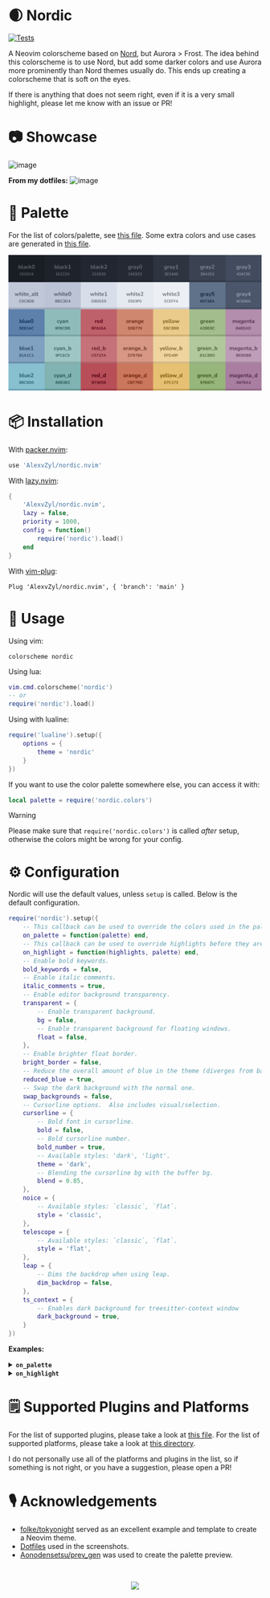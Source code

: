 # 🌒 Nordic

[![Tests](https://github.com/AlexvZyl/nordic.nvim/workflows/Tests/badge.svg)](https://github.com/AlexvZyl/nordic.nvim/actions?workflow=Tests)

A Neovim colorscheme based on [Nord](https://www.nordtheme.com/), but Aurora > Frost. The idea behind this colorscheme is to use Nord, but add some darker colors and use Aurora more prominently than Nord themes usually do. This ends up creating a colorscheme that is soft on the eyes.

If there is anything that does not seem right, even if it is a very small highlight, please let me know with an issue or PR!

# 📷 Showcase

![image](https://github.com/AlexvZyl/nordic.nvim/assets/81622310/2437fc89-733a-4368-b418-88cfe804d5d3)

**From my dotfiles:**
![image](https://github.com/AlexvZyl/nordic.nvim/assets/81622310/f8e1fbf6-2498-40a9-b0c1-dfb8fcfd642c)

# 🎨 Palette

For the list of colors/palette, see [this file](https://github.com/AlexvZyl/nordic.nvim/blob/main/lua/nordic/colors/nordic.lua). Some extra colors and use cases are generated in [this file](https://github.com/AlexvZyl/nordic.nvim/blob/main/lua/nordic/colors/init.lua).

![image](assets/palette.png)

# 📦 Installation

With [packer.nvim](https://github.com/wbthomason/packer.nvim):

```lua
use 'AlexvZyl/nordic.nvim'
```

With [lazy.nvim](https://github.com/folke/lazy.nvim):

```lua
{
    'AlexvZyl/nordic.nvim',
    lazy = false,
    priority = 1000,
    config = function()
        require('nordic').load()
    end
}
```

With [vim-plug](https://github.com/junegunn/vim-plug):

```vim
Plug 'AlexvZyl/nordic.nvim', { 'branch': 'main' }
```

# 🚀 Usage

Using vim:

```vim
colorscheme nordic
```

Using lua:

```lua
vim.cmd.colorscheme('nordic')
-- or
require('nordic').load()
```

Using with lualine:

```lua
require('lualine').setup({
    options = {
        theme = 'nordic'
    }
})
```

If you want to use the color palette somewhere else, you can access it with:

```lua
local palette = require('nordic.colors')
```
> [!WARNING]
> Please make sure that `require('nordic.colors')` is called *after* setup, otherwise the colors might be wrong for your config.

# ⚙️ Configuration

Nordic will use the default values, unless `setup` is called. Below is the default configuration.

```lua
require('nordic').setup({
    -- This callback can be used to override the colors used in the palette.
    on_palette = function(palette) end,
    -- This callback can be used to override highlights before they are applied.
    on_highlight = function(highlights, palette) end,
    -- Enable bold keywords.
    bold_keywords = false,
    -- Enable italic comments.
    italic_comments = true,
    -- Enable editor background transparency.
    transparent = {
        -- Enable transparent background.
        bg = false,
        -- Enable transparent background for floating windows.
        float = false,
    },
    -- Enable brighter float border.
    bright_border = false,
    -- Reduce the overall amount of blue in the theme (diverges from base Nord).
    reduced_blue = true,
    -- Swap the dark background with the normal one.
    swap_backgrounds = false,
    -- Cursorline options.  Also includes visual/selection.
    cursorline = {
        -- Bold font in cursorline.
        bold = false,
        -- Bold cursorline number.
        bold_number = true,
        -- Available styles: 'dark', 'light'.
        theme = 'dark',
        -- Blending the cursorline bg with the buffer bg.
        blend = 0.85,
    },
    noice = {
        -- Available styles: `classic`, `flat`.
        style = 'classic',
    },
    telescope = {
        -- Available styles: `classic`, `flat`.
        style = 'flat',
    },
    leap = {
        -- Dims the backdrop when using leap.
        dim_backdrop = false,
    },
    ts_context = {
        -- Enables dark background for treesitter-context window
        dark_background = true,
    }
})
```

**Examples:**

<details>
    <summary><b><code>on_palette</code></b></summary>
&nbsp;

An example of overriding colors in the base palette:
```lua
require('nordic').setup({
    on_palette = function(palette)
        palette.black0 = "#BF616A"
        palette.green.base = palette.cyan.base
    end,
})
```

</details>


<details>
    <summary><b><code>on_highlight</code></b></summary>
&nbsp;

An example of overriding the `TelescopePromptTitle` colors:
```lua
require('nordic').setup({
    on_highlight = function(highlights, palette)
        highlights.TelescopePromptTitle = {
            fg = palette.red.bright,
            bg = palette.green.base,
            italic = true,
            underline = true,
            sp = palette.yellow.dim,
            undercurl = false
        }
    end,
})
```

And an example of disabling all italics:
```lua
require('nordic').setup({
    on_highlight = function(highlights, _palette)
        for _, highlight in pairs(highlights) do
            highlight.italic = false
        end
    end
})
```

</details>


# 🗒️ Supported Plugins and Platforms

For the list of supported plugins, please take a look at [this file](https://github.com/AlexvZyl/nordic.nvim/blob/main/lua/nordic/groups/integrations.lua). For the list of supported platforms, please take a look at [this directory](https://github.com/AlexvZyl/nordic.nvim/tree/main/platforms).

I do not personally use all of the platforms and plugins in the list, so if something is not right, or you have a suggestion, please open a PR!

# 🎙️ Acknowledgements

- [folke/tokyonight](https://github.com/folke/tokyonight.nvim) served as an excellent example and template to create a Neovim theme.
- [Dotfiles](https://github.com/AlexvZyl/.dotfiles) used in the screenshots.
- [Aonodensetsu/prev_gen](https://github.com/Aonodensetsu/prev_gen) was used to create the palette preview.

</br>

<p align="center">
    <a href="https://github.com/AlexvZyl/nordic.nvim/graphs/contributors">
        <img src="https://contrib.rocks/image?repo=AlexvZyl/nordic.nvim" />
    </a>
</p>
